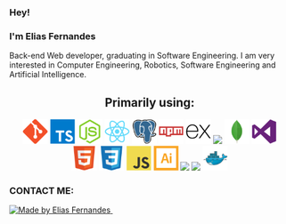 ### Hey!

### I'm Elias Fernandes

Back-end Web developer, graduating in Software Engineering. I am very interested in Computer Engineering, Robotics, Software Engineering and Artificial Intelligence.


<h2 align="center"> Primarily using: </h2>


<p align="center">
  <!--<img width="44px" src="https://i.imgur.com/BgjSjn9.png">-->
  <!--<img width="45px" src="https://i.imgur.com/o4FSeZ6.png"> -->
  <img width="45px" src="https://raw.githubusercontent.com/devicons/devicon/c5378d6c2510ffa0b3e4475af95618a8048d6cf1/icons/git/git-original.svg">
  <img width="45px" src="https://raw.githubusercontent.com/devicons/devicon/c5378d6c2510ffa0b3e4475af95618a8048d6cf1/icons/typescript/typescript-original.svg">
    <img width="45px" src="https://raw.githubusercontent.com/devicons/devicon/c5378d6c2510ffa0b3e4475af95618a8048d6cf1/icons/nodejs/nodejs-original.svg">
  <img width="45px" src="https://raw.githubusercontent.com/devicons/devicon/master/icons/react/react-original.svg">
    <img width="45px" src="https://raw.githubusercontent.com/devicons/devicon/master/icons/postgresql/postgresql-original.svg">
  
  <!--<img width="45px" src="https://brandslogos.com/wp-content/uploads/images/large/arduino-logo-1.png">-->

<!--   <img width="45px" src="https://raw.githubusercontent.com/devicons/devicon/master/icons/sequelize/sequelize-original.svg"> -->
  <img width="45px" src="https://raw.githubusercontent.com/devicons/devicon/master/icons/npm/npm-original-wordmark.svg">
  <img width="45px" src="https://raw.githubusercontent.com/devicons/devicon/master/icons/express/express-original.svg">
  <img width="45px" src="https://d2eip9sf3oo6c2.cloudfront.net/tags/images/000/001/287/thumb/prismaHD.png">
    <img width="45px" src="https://raw.githubusercontent.com/devicons/devicon/c5378d6c2510ffa0b3e4475af95618a8048d6cf1/icons/mongodb/mongodb-original.svg">
  
<!--   <img width="45px" src="https://raw.githubusercontent.com/devicons/devicon/master/icons/mysql/mysql-original.svg"> -->
   
    

   <img width="45px" src="https://raw.githubusercontent.com/devicons/devicon/master/icons/visualstudio/visualstudio-plain.svg">
  <!--<img width="45px" src="https://raw.githubusercontent.com/bnb/awesome-hyper/master/hyper-3-color-logo.svg">-->
 
  
  
 <img width="45px" src="https://raw.githubusercontent.com/devicons/devicon/c5378d6c2510ffa0b3e4475af95618a8048d6cf1/icons/html5/html5-original.svg">
  <img width="45px" src="https://raw.githubusercontent.com/devicons/devicon/master/icons/css3/css3-original.svg">
  <img width="45px" src="https://raw.githubusercontent.com/devicons/devicon/c5378d6c2510ffa0b3e4475af95618a8048d6cf1/icons/javascript/javascript-original.svg">
<!--   <img width="45px" src="https://raw.githubusercontent.com/devicons/devicon/master/icons/bootstrap/bootstrap-plain.svg"> -->
  <img width="45px" src="https://raw.githubusercontent.com/devicons/devicon/master/icons/illustrator/illustrator-line.svg">
  <img width="45px" src="https://upload.wikimedia.org/wikipedia/commons/thumb/f/ff/DigitalOcean_logo.svg/1200px-DigitalOcean_logo.svg.png">
  <img width="45px" src="https://res.cloudinary.com/crunchbase-production/image/upload/c_lpad,f_auto,q_auto:eco,dpr_1/org78iy7mui8yvarsaen">
   <img width="45px" src="https://raw.githubusercontent.com/devicons/devicon/c5378d6c2510ffa0b3e4475af95618a8048d6cf1/icons/docker/docker-original.svg">
 
<!--    <img width="45px" src="https://raw.githubusercontent.com/devicons/devicon/c5378d6c2510ffa0b3e4475af95618a8048d6cf1/icons/linux/linux-original.svg"> -->
   
  
  <!--<img width="45px" src="https://raw.githubusercontent.com/devicons/devicon/master/icons/jquery/jquery-original.svg">-->


</p>


<!-- <br>
<table>
    <tr>
        <td><img width="463px" align="left" src="https://github-readme-stats.vercel.app/api/top-langs/?username=eliasfernandescout&hide=html&layout=compact&title_color=fff&icon_color=fff&text_color=9f9f9f&bg_color=151515" /></td>
        <td><img width="470px" align="left" src="https://github-readme-stats.vercel.app/api/?username=eliasfernandescout&show_icons=true&title_color=fff&icon_color=fff&text_color=9f9f9f&bg_color=151515"/></td>
    </tr>   
</table>
<br> -->

### CONTACT ME:

<a href="https://www.linkedin.com/in/eliasfernandescout/" target="_blank">
  <img alt="Made by Elias Fernandes" src="https://img.shields.io/badge/-Linkedin-blue?logo=LinkedIn&logoColor=white" />
  </a>
<a target="_blank" href="https://api.whatsapp.com/send?L=pt&phone=5541992480643">
<img src="https://img.shields.io/badge/WhatsApp-25D366?logo=whatsapp&logoColor=white" alt="">
</a>



